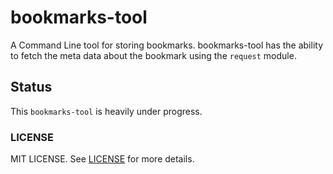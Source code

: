 # bookmarks-tool

A Command Line tool for storing bookmarks. bookmarks-tool has the ability to fetch the meta data about the bookmark using the `request` module.

## Status
This `bookmarks-tool` is heavily under progress.

### LICENSE
MIT LICENSE. See [LICENSE](LICENSE) for more details. 